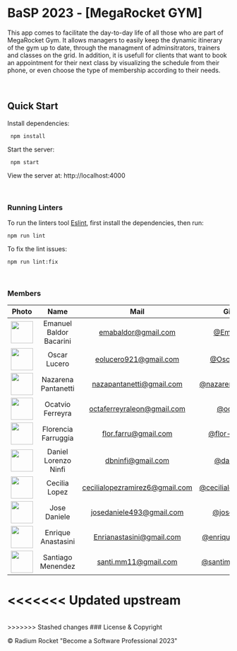 # BaSP 2023 - [MegaRocket GYM]

This app comes to facilitate the day-to-day life of all those who are part of MegaRocket Gym.
It allows managers to easily keep the dynamic itinerary of the gym up to date, through the managment of adminsitrators, trainers and classes on the grid. In addition, it is usefull for clients that want to book an appointment for their next class by visualizing the schedule from their phone, or even choose the type of membership according to their needs.

<br>

## Quick Start

Install dependencies:

```console
 npm install
```

Start the server:

```console
 npm start
```

View the server at: http://localhost:4000

<br>

### Running Linters

To run the linters tool [Eslint](https://eslint.org/), first install the dependencies, then run:

```console
npm run lint
```

To fix the lint issues:

```console
npm run lint:fix
```

<br>

### Members

|                                          Photo                                           |          Name           |              Mail              |                             Github                             |
| :--------------------------------------------------------------------------------------: | :---------------------: | :----------------------------: | :------------------------------------------------------------: |
| <img src="https://avatars.githubusercontent.com/u/73259252?v=4" height="50" width="50">  | Emanuel Baldor Bacarini |      emabaldor@gmail.com       |           [@EmaBaldor](https://github.com/EmaBaldor)           |
| <img src="https://avatars.githubusercontent.com/u/101227384?v=4" height="50" width="50"> |      Oscar Lucero       |     eolucero921@gmail.com      |         [@OscarLucero](https://github.com/OscarLucero)         |
| <img src="https://avatars.githubusercontent.com/u/127546512?v=4" height="50" width="50"> |   Nazarena Pantanetti   |    nazapantanetti@gmail.com    |  [@nazarenapantanetti](https://github.com/nazarenapantanetti)  |
| <img src="https://avatars.githubusercontent.com/u/127539736?v=4" height="50" width="50"> |    Ocatvio Ferreyra     |   octaferreyraleon@gmail.com   |            [@octavi01](https://github.com/octavi01)            |
| <img src="https://avatars.githubusercontent.com/u/126518237?v=4" height="50" width="50"> |   Florencia Farruggia   |      flor.farru@gmail.com      |      [@flor-farruggia](https://github.com/Flor-Farruggia)      |
| <img src="https://avatars.githubusercontent.com/u/92128525?v=4" height="50" width="50">  |  Daniel Lorenzo Ninfi   |       dbninfi@gmail.com        |         [@danielninfi](https://github.com/danielninfi)         |
| <img src="https://avatars.githubusercontent.com/u/127702521?v=4" height="50" width="50"> |      Cecilia Lopez      | cecilialopezramirez6@gmail.com | [@cecilialopezramirez](https://github.com/cecilialopezramirez) |
| <img src="https://avatars.githubusercontent.com/u/94631305?v=4" height="50" width="50">  |      Jose Daniele       |    josedaniele493@gmail.com    |         [@josedaniele](https://github.com/josedaniele)         |
| <img src="https://avatars.githubusercontent.com/u/121574110?v=4" height="50" width="50"> |   Enrique Anastasini    |    Enrianastasini@gmail.com    |   [@enriqueanastasini](https://github.com/enriqueanastasini)   |
| <img src="https://avatars.githubusercontent.com/u/127548159?v=4" height="50" width="50"> |    Santiago Menendez    |      santi.mm11@gmail.com      |     [@santimenendez98](https://github.com/santimenendez98)     |

# <<<<<<< Updated upstream

<br>
>>>>>>> Stashed changes
### License & Copyright

© Radium Rocket "Become a Software Professional 2023"
